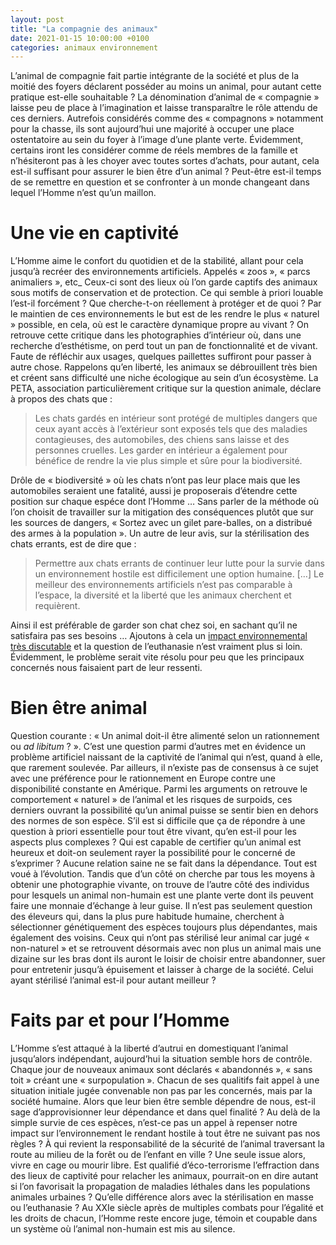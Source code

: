 ```yaml
---
layout: post
title: "La compagnie des animaux"
date: 2021-01-15 10:00:00 +0100
categories: animaux environnement
---
```


L’animal de compagnie fait partie intégrante de la société et plus de la moitié des foyers déclarent posséder au moins un animal, pour autant cette pratique est-elle souhaitable ? La dénomination d’animal de « compagnie » laisse peu de place à l’imagination et laisse transparaître le rôle attendu de ces derniers. Autrefois considérés comme des « compagnons » notamment pour la chasse, ils sont aujourd’hui une majorité à occuper une place ostentatoire au sein du foyer à l’image d’une plante verte. Évidemment, certains iront les considérer comme de réels membres de la famille et n’hésiteront pas à les choyer avec toutes sortes d’achats, pour autant, cela est-il suffisant pour assurer le bien être d’un animal ? Peut-être est-il temps de se remettre en question et se confronter à un monde changeant dans lequel l’Homme n’est qu’un maillon.

# Une vie en captivité

L’Homme aime le confort du quotidien et de la stabilité, allant pour cela jusqu’à recréer des environnements artificiels. Appelés « zoos », « parcs animaliers », etc_ Ceux-ci sont des lieux où l’on garde captifs des animaux sous motifs de conservation et de protection. Ce qui semble à priori louable l’est-il forcément ? Que cherche-t-on réellement à protéger et de quoi ? Par le maintien de ces environnements le but est de les rendre le plus « naturel » possible, en cela, où est le caractère dynamique propre au vivant ? On retrouve cette critique dans les photographies d’intérieur où, dans une recherche d’esthétisme, on perd tout un pan de fonctionnalité et de vivant. Faute de réfléchir aux usages, quelques paillettes suffiront pour passer à autre chose. Rappelons qu’en liberté, les animaux se débrouillent très bien et créent sans difficulté une niche écologique au sein d’un écosystème. La PETA, association particulièrement critique sur la question animale, déclare à propos des chats que :

> Les chats gardés en intérieur sont protégé de multiples dangers que ceux ayant accès à l’extérieur sont exposés tels que des maladies contagieuses, des automobiles, des chiens sans laisse et des personnes cruelles. Les garder en intérieur a également pour bénéfice de rendre la vie plus simple et sûre pour la biodiversité.

Drôle de « biodiversité » où les chats n’ont pas leur place mais que les automobiles seraient une fatalité, aussi je proposerais d’étendre cette position sur chaque espéce dont l’Homme … Sans parler de la méthode où l’on choisit de travailler sur la mitigation des conséquences plutôt que sur les sources de dangers, « Sortez avec un gilet pare-balles, on a distribué des armes à la population ». Un autre de leur avis, sur la stérilisation des chats errants, est de dire que :

> Permettre aux chats errants de continuer leur lutte pour la survie dans un environnement hostile est difficilement une option humaine. […] Le meilleur des environnements artificiels n’est pas comparable à l’espace, la diversité et la liberté que les animaux cherchent et requièrent.

Ainsi il est préférable de garder son chat chez soi, en sachant qu’il ne satisfaira pas ses besoins … Ajoutons à cela un [impact environnemental très discutable](https://www.theguardian.com/environment/2009/nov/13/ethical-living-carbon-emissions) et la question de l’euthanasie n’est vraiment plus si loin. Évidemment, le problème serait vite résolu pour peu que les principaux concernés nous faisaient part de leur ressenti.

# Bien être animal

Question courante : « Un animal doit-il être alimenté selon un rationnement ou *ad libitum* ? ». C’est une question parmi d’autres met en évidence un problème artificiel naissant de la captivité de l’animal qui n’est, quand à elle, que rarement soulevée. Par ailleurs, il n’existe pas de consensus à ce sujet avec une préférence pour le rationnement en Europe contre une disponibilité constante en Amérique. Parmi les arguments on retrouve le comportement « naturel » de l’animal et les risques de surpoids, ces derniers ouvrant la possibilité qu’un animal puisse se sentir bien en dehors des normes de son espèce. S’il est si difficile que ça de répondre à une question à priori essentielle pour tout être vivant, qu’en est-il pour les aspects plus complexes ? Qui est capable de certifier qu’un animal est heureux et doit-on seulement rayer la possibilité pour le concerné de s’exprimer ? Aucune relation saine ne se fait dans la dépendance. Tout est voué à l’évolution.
Tandis que d’un côté on cherche par tous les moyens à obtenir une photographie vivante, on trouve de l’autre côté des individus pour lesquels un animal non-humain est une plante verte dont ils peuvent faire une monnaie d’échange à leur guise. Il n’est pas seulement question des éleveurs qui, dans la plus pure habitude humaine, cherchent à sélectionner génétiquement des espèces toujours plus dépendantes, mais également des voisins. Ceux qui n’ont pas stérilisé leur animal car jugé « non-naturel » et se retrouvent désormais avec non plus un animal mais une dizaine sur les bras dont ils auront le loisir de choisir entre abandonner, suer pour entretenir jusqu’à épuisement et laisser à charge de la société. Celui ayant stérilisé l’animal est-il pour autant meilleur ? 

# Faits par et pour l’Homme

L’Homme s’est attaqué à la liberté d’autrui en domestiquant l’animal jusqu’alors indépendant, aujourd’hui la situation semble hors de contrôle. Chaque jour de nouveaux animaux sont déclarés « abandonnés », « sans toit » créant une « surpopulation ». Chacun de ses qualitifs fait appel à une situation initiale jugée convenable non pas par les concernés, mais par la société humaine. Alors que leur bien être semble dépendre de nous, est-il sage d’approvisionner leur dépendance et dans quel finalité ? Au delà de la simple survie de ces espèces, n’est-ce pas un appel à repenser notre impact sur l’environnement le rendant hostile à tout être ne suivant pas nos règles ? À qui revient la responsabilité de la sécurité de l’animal traversant la route au milieu de la forêt ou de l’enfant en ville ? Une seule issue alors, vivre en cage ou mourir libre. Est qualifié d’éco-terrorisme l’effraction dans des lieux de captivité pour relacher les animaux, pourrait-on en dire autant si l’on favorisait la propagation de maladies léthales dans les populations animales urbaines ? Qu’elle différence alors avec la stérilisation en masse ou l’euthanasie ? Au XXIe siècle après de multiples combats pour l’égalité et les droits de chacun, l’Homme reste encore juge, témoin et coupable dans un système où l’animal non-humain est mis au silence.
